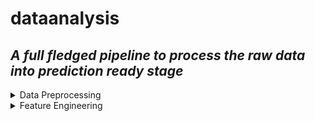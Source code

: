 # dataanalysis
<body color="Yellow">
<b><i><h2 color="yellow">A full fledged pipeline to process the raw data into prediction ready stage</h2></i></b>

<details>
  <summary>Data Preprocessing </summary>
  Something small enough to escape casual notice.
</details>
            <details>
  <summary>Feature Engineering</summary>
  Something small enough to escape casual notice.
</details>
